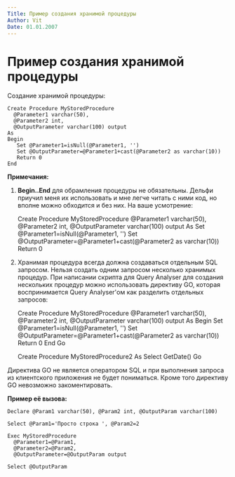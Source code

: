```yaml
---
Title: Пример создания хранимой процедуры
Author: Vit
Date: 01.01.2007
---
```



Пример создания хранимой процедуры
==================================

Создание хранимой процедуры:

    Create Procedure MyStoredProcedure
      @Parameter1 varchar(50),
      @Parameter2 int,
      @OutputParameter varchar(100) output
    As
    Begin
       Set @Parameter1=isNull(@Parameter1, '')
       Set @OutputParameter=@Parameter1+cast(@Parameter2 as varchar(10))
       Return 0
    End

**Примечания:**

1) **Begin..End** для обрамления процедуры не обязательны.
Дельфи приучил меня их использовать и мне легче читать с ними код,
но вполне можно обходится и без них.
На ваше усмотрение:



    Create Procedure MyStoredProcedure
      @Parameter1 varchar(50),
      @Parameter2 int,
      @OutputParameter varchar(100) output
    As
       Set @Parameter1=isNull(@Parameter1, '')
       Set @OutputParameter=@Parameter1+cast(@Parameter2 as varchar(10))
       Return 0



2) Хранимая процедура всегда должна создаваться отдельным SQL запросом.
Нельзя создать одним запросом несколько хранимых процедур. При написании
скрипта для Query Analyser для создания нескольких процедур можно
использовать директиву GO, которая воспринимается Query Analyser\'ом как
разделить отдельных запросов:

    Create Procedure MyStoredProcedure
      @Parameter1 varchar(50),
      @Parameter2 int,
      @OutputParameter varchar(100) output
    As
    Begin
       Set @Parameter1=isNull(@Parameter1, '')
       Set @OutputParameter=@Parameter1+cast(@Parameter2 as varchar(10))
       Return 0
    End
    Go
     
    Create Procedure MyStoredProcedure2
    As
    Select GetDate()
    Go

Директива GO не является оператором SQL и при выполнения запроса из
клиентского приложения не будет пониматься. Кроме того директиву GO
невозможно закоментировать.

**Пример её вызова:**

    Declare @Param1 varchar(50), @Param2 int, @OutputParam varchar(100)
     
    Select @Param1='Просто строка ', @Param2=2
     
    Exec MyStoredProcedure
      @Parameter1=@Param1,
      @Parameter2=@Param2,
      @OutputParameter=@OutputParam output
     
    Select @OutputParam

